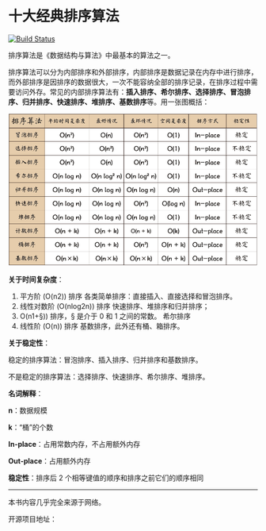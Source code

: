 # 十大经典排序算法

[![Build Status](https://travis-ci.org/hustcc/JS-Sorting-Algorithm.svg?branch=master)](https://travis-ci.org/hustcc/JS-Sorting-Algorithm)

排序算法是《数据结构与算法》中最基本的算法之一。

排序算法可以分为内部排序和外部排序，内部排序是数据记录在内存中进行排序，而外部排序是因排序的数据很大，一次不能容纳全部的排序记录，在排序过程中需要访问外存。常见的内部排序算法有：**插入排序、希尔排序、选择排序、冒泡排序、归并排序、快速排序、堆排序、基数排序**等。用一张图概括：

![十大经典排序算法 概览截图](res/sort.png)

**关于时间复杂度**：

1. 平方阶 \(O\(n2\)\) 排序
    各类简单排序：直接插入、直接选择和冒泡排序。
2. 线性对数阶 \(O\(nlog2n\)\) 排序
    快速排序、堆排序和归并排序；
3. O\(n1+§\)\) 排序，§ 是介于 0 和 1 之间的常数。
    希尔排序
4. 线性阶 \(O\(n\)\) 排序
    基数排序，此外还有桶、箱排序。

**关于稳定性**：

稳定的排序算法：冒泡排序、插入排序、归并排序和基数排序。

不是稳定的排序算法：选择排序、快速排序、希尔排序、堆排序。

**名词解释**：

**n**：数据规模

**k**：“桶”的个数

**In-place**：占用常数内存，不占用额外内存

**Out-place**：占用额外内存

**稳定性**：排序后 2 个相等键值的顺序和排序之前它们的顺序相同

---

本书内容几乎完全来源于网络。

开源项目地址：

